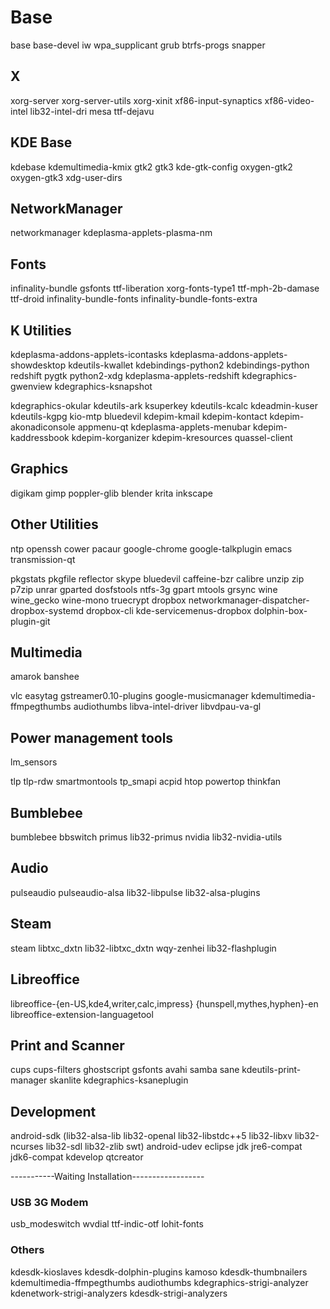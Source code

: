 # Base
base base-devel iw wpa_supplicant grub btrfs-progs snapper

## X
xorg-server xorg-server-utils xorg-xinit xf86-input-synaptics xf86-video-intel lib32-intel-dri mesa ttf-dejavu

## KDE Base
kdebase kdemultimedia-kmix gtk2 gtk3 kde-gtk-config oxygen-gtk2 oxygen-gtk3 xdg-user-dirs 

## NetworkManager
networkmanager kdeplasma-applets-plasma-nm

## Fonts
infinality-bundle gsfonts ttf-liberation xorg-fonts-type1 ttf-mph-2b-damase ttf-droid infinality-bundle-fonts infinality-bundle-fonts-extra

## K Utilities
kdeplasma-addons-applets-icontasks kdeplasma-addons-applets-showdesktop kdeutils-kwallet kdebindings-python2 kdebindings-python redshift pygtk python2-xdg kdeplasma-applets-redshift kdegraphics-gwenview kdegraphics-ksnapshot


kdegraphics-okular kdeutils-ark ksuperkey kdeutils-kcalc kdeadmin-kuser kdeutils-kgpg kio-mtp bluedevil kdepim-kmail kdepim-kontact kdepim-akonadiconsole appmenu-qt kdeplasma-applets-menubar kdepim-kaddressbook kdepim-korganizer kdepim-kresources quassel-client

## Graphics
digikam gimp poppler-glib blender krita inkscape

## Other Utilities
ntp openssh cower pacaur google-chrome google-talkplugin emacs transmission-qt



pkgstats pkgfile reflector skype bluedevil caffeine-bzr calibre unzip zip p7zip unrar gparted dosfstools ntfs-3g gpart mtools grsync wine wine_gecko wine-mono truecrypt dropbox networkmanager-dispatcher-dropbox-systemd dropbox-cli kde-servicemenus-dropbox dolphin-box-plugin-git

## Multimedia 
amarok banshee


vlc easytag gstreamer0.10-plugins google-musicmanager kdemultimedia-ffmpegthumbs audiothumbs libva-intel-driver libvdpau-va-gl

## Power management tools
lm_sensors 


tlp tlp-rdw smartmontools tp_smapi acpid htop powertop thinkfan

## Bumblebee
bumblebee bbswitch primus lib32-primus nvidia lib32-nvidia-utils

## Audio
pulseaudio pulseaudio-alsa lib32-libpulse lib32-alsa-plugins

## Steam
steam libtxc_dxtn lib32-libtxc_dxtn wqy-zenhei lib32-flashplugin

## Libreoffice
libreoffice-{en-US,kde4,writer,calc,impress} {hunspell,mythes,hyphen}-en libreoffice-extension-languagetool

## Print and Scanner
cups cups-filters ghostscript gsfonts avahi samba sane kdeutils-print-manager skanlite kdegraphics-ksaneplugin

## Development
android-sdk (lib32-alsa-lib lib32-openal lib32-libstdc++5 lib32-libxv lib32-ncurses lib32-sdl lib32-zlib swt) android-udev eclipse jdk jre6-compat jdk6-compat kdevelop qtcreator


-----------Waiting Installation------------------


### USB 3G Modem
usb_modeswitch wvdial ttf-indic-otf lohit-fonts

### Others
kdesdk-kioslaves kdesdk-dolphin-plugins kamoso kdesdk-thumbnailers kdemultimedia-ffmpegthumbs audiothumbs kdegraphics-strigi-analyzer kdenetwork-strigi-analyzers kdesdk-strigi-analyzers
